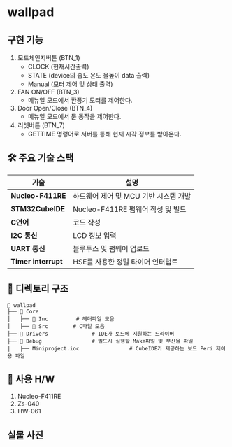 # wallpad
## 구현 기능
1. 모드체인지버튼 (BTN_1) 
   - CLOCK (현재시간출력)
   - STATE (device의 습도 온도 물높이 data 출력)
   - Manual (모터 제어 및 상태 출력)
2. FAN ON/OFF (BTN_3)
   - 메뉴얼 모드에서 환풍기 모터를 제어한다.
3. Door Open/Close (BTN_4)
   - 메뉴얼 모드에서 문 동작을 제어한다.
4. 리셋버튼 (BTN_7)
   - GETTIME 명령어로 서버를 통해 현재 시각 정보를 받아온다.

## 🛠️ **주요 기술 스택**
| 기술                 | 설명                                             |
|----------------------|--------------------------------------------------|
| **Nucleo-F411RE**       | 하드웨어 제어 및 MCU 기반 시스템 개발             |
| **STM32CubeIDE** | Nucleo-F411RE 펌웨어 작성 및 빌드                    |
| **C언어**            | 코드 작성                             |
| **I2C 통신**         | LCD 정보 입력               |
| **UART 통신**        | 블루투스 및 펌웨어 업로드               |
| **Timer interrupt**        | HSE를 사용한 정밀 타이머 인터럽트      |

## 📂 **디렉토리 구조**

```plaintext
📁 wallpad
├── 📂 Core
│   ├── 📂 Inc         # 헤더파일 모음
│   ├── 📂 Src        # C파일 모음
├── 📂 Drivers              # IDE가 보드에 지원하는 드라이버 
├── 📂 Debug                # 빌드시 실행할 Make파일 및 부산물 파일
│   ├── Miniproject.ioc                # CubeIDE가 제공하는 보드 Peri 제어용 파일

```
## 📂 **사용 H/W**
1. Nucleo-F411RE
2. Zs-040
3. HW-061

## 실물 사진
